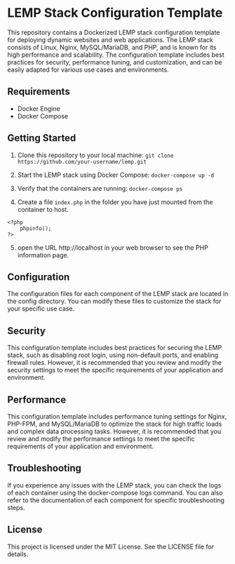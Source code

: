 # LEMP Stack Configuration Template

This repository contains a Dockerized LEMP stack configuration template for deploying dynamic websites and web applications. The LEMP stack consists of Linux, Nginx, MySQL/MariaDB, and PHP, and is known for its high performance and scalability. The configuration template includes best practices for security, performance tuning, and customization, and can be easily adapted for various use cases and environments.

## Requirements

- Docker Engine
- Docker Compose

## Getting Started

1. Clone this repository to your local machine:
``` git clone https://github.com/your-username/lemp.git ```

2. Start the LEMP stack using Docker Compose:
``` docker-compose up -d ```

3. Verify that the containers are running:
``` docker-compose ps ```

4. Create a file ``` index.php ``` in the folder you have just mounted from the container to host.
``` 
<?php 
    phpinfo(); 
?> 
```

5. open the URL http://localhost in your web browser to see the PHP information page.

## Configuration

The configuration files for each component of the LEMP stack are located in the config directory. You can modify these files to customize the stack for your specific use case.

## Security
This configuration template includes best practices for securing the LEMP stack, such as disabling root login, using non-default ports, and enabling firewall rules. However, it is recommended that you review and modify the security settings to meet the specific requirements of your application and environment.

## Performance
This configuration template includes performance tuning settings for Nginx, PHP-FPM, and MySQL/MariaDB to optimize the stack for high traffic loads and complex data processing tasks. However, it is recommended that you review and modify the performance settings to meet the specific requirements of your application and environment.

## Troubleshooting
If you experience any issues with the LEMP stack, you can check the logs of each container using the docker-compose logs command. You can also refer to the documentation of each component for specific troubleshooting steps.

## License
This project is licensed under the MIT License. See the LICENSE file for details.